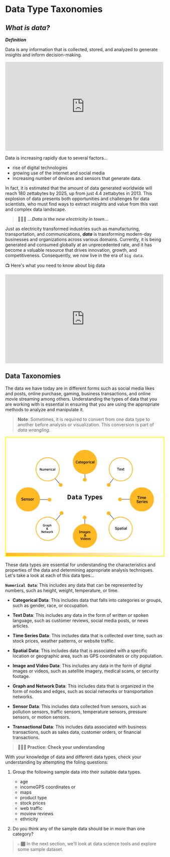 # Data Type Taxonomies

## _What is data?_

<aside>

**_Definition_**

Data is any information that is collected, stored, and analyzed to generate insights and inform decision-making.

</aside>

<div style="position: relative; padding-bottom: 56.25%; height: 0;"><iframe src="https://www.youtube.com/embed/2X9pv7FUrOk" title="Sample Data Science Project" frameborder="0" allow="accelerometer; autoplay; clipboard-write; encrypted-media; gyroscope; picture-in-picture" allowfullscreen style="position: absolute; top: 0; left: 0; width: 100%; height: 100%;"></iframe></div>

Data is increasing rapidly due to several factors... 
- rise of digital technologies 
- growing use of the internet and social media 
- increasing number of devices and sensors that generate data. 

In fact, it is estimated that the amount of data generated worldwide will reach 180 zettabytes by 2025, up from just 4.4 zettabytes in 2013. This explosion of data presents both opportunities and challenges for data scientists, who must find ways to extract insights and value from this vast and complex data landscape.

>👩🏾‍🎨  **_...Data is the new electricity in town..._**

Just as electricity transformed industries such as manufacturing, transportation, and communications, _**data**_ is transforming modern-day businesses and organizations across various domains. Currently, it is being generated and consumed globally at an unprecedented rate, and it has become a valuable resource that drives innovation, growth, and competitiveness. Consequently, we now live in the era of `big data`. 

<aside>

📺 Here's what you need to know about big data  

</aside>

<div style="position: relative; padding-bottom: 56.25%; height: 0;"><iframe src="https://www.youtube.com/embed/vku2Bw7Vkfs" title="Sample Data Science Project" frameborder="0" allow="accelerometer; autoplay; clipboard-write; encrypted-media; gyroscope; picture-in-picture" allowfullscreen style="position: absolute; top: 0; left: 0; width: 100%; height: 100%;"></iframe></div>

<!-- # ghjjd

<script src="https://gist.github.com/wasiu-yusuf/3d968ab41ce2839a744502c7d1e1465d.js"></script> -->


## Data Taxonomies
The data we have today are in different forms such as social media likes and posts, online purchase, gaming, business transactions, and online movie streaming among others. Understanding the types of data that you are working with is essential in ensuring that you are using the appropriate methods to analyze and manipulate it.

> **Note**: Sometimes, it is required to convert from one data type to another before analysis or visualization. This conversion is part of _data wrangling_.

<img src="intro-to-data/data-types.png" style="border: 2px solid yellow">

These data types are essential for understanding the characteristics and properties of the data and determining appropriate analysis techniques. Let's take a look at each of this data tpes...

<aside>

**`Numerical Data`**: This includes any data that can be represented by numbers, such as height, weight, temperature, or time.

- **Categorical Data**: This includes data that falls into categories or groups, such as gender, race, or occupation.

- **Text Data**: This includes any data in the form of written or spoken language, such as customer reviews, social media posts, or news articles.

- **Time Series Data**: This includes data that is collected over time, such as stock prices, weather patterns, or website traffic.

- **Spatial Data**: This includes data that is associated with a specific location or geographic area, such as GPS coordinates or city population.

- **Image and Video Data**: This includes any data in the form of digital images or videos, such as satellite imagery, medical scans, or security footage.

- **Graph and Network Data**: This includes data that is organized in the form of nodes and edges, such as social networks or transportation networks.

- **Sensor Data**: This includes data collected from sensors, such as pollution sensors, traffic sensors, temperature sensors, pressure sensors, or motion sensors.

- **Transactional Data**: This includes data associated with business transactions, such as sales data, customer orders, or financial transactions.
</aside>

<!-- 
### Data categories
Now that we understand some data types, let's look at data based on certain characteristics and attribute. 
In its raw form, _data_ can be categorized into **qualitative** and **quantitative** types based on their characteristics and attributes. Each of this type can further be broken as _nominal, ordinal, discrete_, and _continuous_.

![data-type](./intro-to-data/data-categories.png)

- Quantitative data refers to numerical or measurable data that can be expressed in terms of numbers, such as height, weight, temperature, and sales figures. 

- Qualitative data, on the other hand, refers to non-numerical data that cannot be expressed in terms of numbers, such as opinions, attitudes, and beliefs.
 -->

> **👩🏾‍🎨 Practice: Check your understanding**

With your knowledge of data and different data types, check your understanding by attempting the foling questions: 
1. Group the following sample data into their suitable data types.
    - age
    - incomeGPS coordinates or 
    - maps
    - product type
    - stock prices
    - web traffic
    - moview reviews
    - ethnicity

2. Do you think any of the sample data should be in more than one category?

> 👉🏾 In the next section, we'll look at data science tools and explore some sample dataset.
